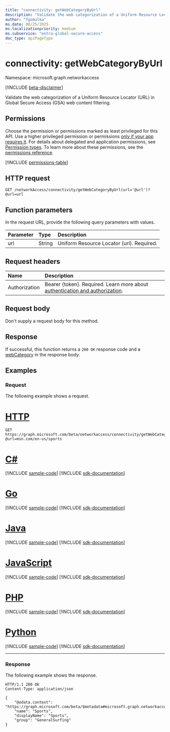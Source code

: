```yaml
---
title: "connectivity: getWebCategoryByUrl"
description: "Validate the web categorization of a Uniform Resource Locator (URL) in Global Secure Access (GSA) web content filtering."
author: "fgomulka"
ms.date: 08/25/2025
ms.localizationpriority: medium
ms.subservice: "entra-global-secure-access"
doc_type: apiPageType
---
```


# connectivity: getWebCategoryByUrl

Namespace: microsoft.graph.networkaccess

[!INCLUDE [beta-disclaimer](../../includes/beta-disclaimer.md)]

Validate the web categorization of a Uniform Resource Locator (URL) in Global Secure Access (GSA) web content filtering.

## Permissions

Choose the permission or permissions marked as least privileged for this API. Use a higher privileged permission or permissions [only if your app requires it](/graph/permissions-overview#best-practices-for-using-microsoft-graph-permissions). For details about delegated and application permissions, see [Permission types](/graph/permissions-overview#permission-types). To learn more about these permissions, see the [permissions reference](/graph/permissions-reference).

<!-- { "blockType": "permissions", "name": "networkaccess_connectivity_getwebcategorybyurl" } -->
[!INCLUDE [permissions-table](../includes/permissions/networkaccess-connectivity-getwebcategorybyurl-permissions.md)]

## HTTP request

<!-- {
  "blockType": "ignored"
}
-->
```http
GET /networkAccess/connectivity/getWebCategoryByUrl(url='@url')?@url=url
```

## Function parameters
In the request URL, provide the following query parameters with values.

|Parameter|Type|Description|
|:---|:---|:---|
|url|String|Uniform Resource Locator (url). Required.|


## Request headers

|Name|Description|
|:---|:---|
|Authorization|Bearer {token}. Required. Learn more about [authentication and authorization](/graph/auth/auth-concepts).|

## Request body

Don't supply a request body for this method.

## Response

If successful, this function returns a `200 OK` response code and a [webCategory](../resources/networkaccess-webcategory.md) in the response body.

## Examples

### Request

The following example shows a request.
# [HTTP](#tab/http)
<!-- {
  "blockType": "request",
  "name": "connectivity.getwebcategorybyurl"
}
-->
```http
GET https://graph.microsoft.com/beta/networkaccess/connectivity/getWebCategoryByUrl(url='@url')?@url=msn.com/en-us/sports
```

# [C#](#tab/csharp)
[!INCLUDE [sample-code](../includes/snippets/csharp/connectivitygetwebcategorybyurl-csharp-snippets.md)]
[!INCLUDE [sdk-documentation](../includes/snippets/snippets-sdk-documentation-link.md)]

# [Go](#tab/go)
[!INCLUDE [sample-code](../includes/snippets/go/connectivitygetwebcategorybyurl-go-snippets.md)]
[!INCLUDE [sdk-documentation](../includes/snippets/snippets-sdk-documentation-link.md)]

# [Java](#tab/java)
[!INCLUDE [sample-code](../includes/snippets/java/connectivitygetwebcategorybyurl-java-snippets.md)]
[!INCLUDE [sdk-documentation](../includes/snippets/snippets-sdk-documentation-link.md)]

# [JavaScript](#tab/javascript)
[!INCLUDE [sample-code](../includes/snippets/javascript/connectivitygetwebcategorybyurl-javascript-snippets.md)]
[!INCLUDE [sdk-documentation](../includes/snippets/snippets-sdk-documentation-link.md)]

# [PHP](#tab/php)
[!INCLUDE [sample-code](../includes/snippets/php/connectivitygetwebcategorybyurl-php-snippets.md)]
[!INCLUDE [sdk-documentation](../includes/snippets/snippets-sdk-documentation-link.md)]

# [Python](#tab/python)
[!INCLUDE [sample-code](../includes/snippets/python/connectivitygetwebcategorybyurl-python-snippets.md)]
[!INCLUDE [sdk-documentation](../includes/snippets/snippets-sdk-documentation-link.md)]

---

### Response

The following example shows the response.
>
<!-- {
  "blockType": "response",
  "truncated": true,
  "@odata.type": "microsoft.graph.networkaccess.webCategory"
}
-->
```http
HTTP/1.1 200 OK
Content-Type: application/json

{
    "@odata.context": "https://graph.microsoft.com/beta/$metadata#microsoft.graph.networkaccess.webCategory",
    "name": "Sports",
    "displayName": "Sports",
    "group": "GeneralSurfing"
}
```

